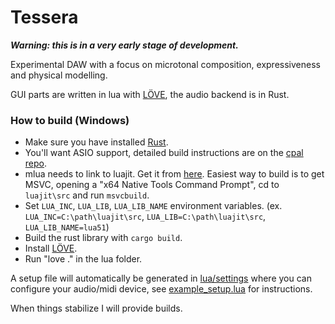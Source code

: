 # Tessera

***Warning: this is in a very early stage of development.***

Experimental DAW with a focus on microtonal composition, expressiveness and physical modelling.

GUI parts are written in lua with [LÖVE](https://love2d.org/), the audio backend is in Rust.

### How to build (Windows)
* Make sure you have installed [Rust](https://www.rust-lang.org/tools/install).
* You'll want ASIO support, detailed build instructions are on the [cpal repo](https://github.com/RustAudio/cpal#asio-on-windows).
* mlua needs to link to luajit. Get it from [here](https://github.com/LuaJIT/LuaJIT/tree/v2.1). Easiest way to build is to get MSVC, opening a "x64 Native Tools Command Prompt", cd to `luajit\src` and run `msvcbuild`.
* Set `LUA_INC`, `LUA_LIB`, `LUA_LIB_NAME` environment variables. (ex. `LUA_INC=C:\path\luajit\src`, `LUA_LIB=C:\path\luajit\src`, `LUA_LIB_NAME=lua51`)
* Build the rust library with `cargo build`.
* Install [LÖVE](https://love2d.org/).
* Run "love ." in the lua folder.

A setup file will automatically be generated in [lua/settings](lua/settings) where you can configure your audio/midi device, see [example_setup.lua](lua/settings/example_setup.lua) for instructions.

When things stabilize I will provide builds.
